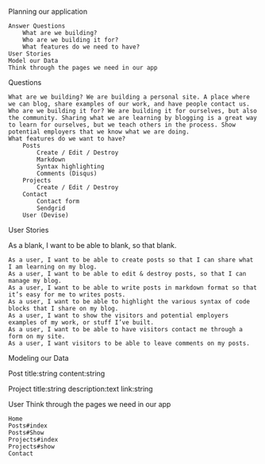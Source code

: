 Planning our application

    Answer Questions
        What are we building?
        Who are we building it for?
        What features do we need to have?
    User Stories
    Model our Data
    Think through the pages we need in our app

Questions

    What are we building? We are building a personal site. A place where we can blog, share examples of our work, and have people contact us.
    Who are we building it for? We are building it for ourselves, but also the community. Sharing what we are learning by blogging is a great way to learn for ourselves, but we teach others in the process. Show potential employers that we know what we are doing.
    What features do we want to have?
        Posts
            Create / Edit / Destroy
            Markdown
            Syntax highlighting
            Comments (Disqus)
        Projects
            Create / Edit / Destroy
        Contact
            Contact form
            Sendgrid
        User (Devise)

User Stories

As a blank, I want to be able to blank, so that blank.

    As a user, I want to be able to create posts so that I can share what I am learning on my blog.
    As a user, I want to be able to edit & destroy posts, so that I can manage my blog.
    As a user, I want to be able to write posts in markdown format so that it’s easy for me to writes posts.
    As a user, I want to be able to highlight the various syntax of code blocks that I share on my blog.
    As a user, I want to show the visitors and potential employers examples of my work, or stuff I’ve built.
    As a user, I want to be able to have visitors contact me through a form on my site.
    As a user, I want visitors to be able to leave comments on my posts.

Modeling our Data

Post title:string content:string

Project title:string description:text link:string

User
Think through the pages we need in our app

    Home
    Posts#index
    Posts#Show
    Projects#index
    Projects#show
    Contact
